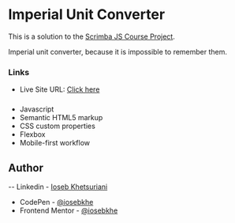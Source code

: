 # Imperial Unit Converter

This is a solution to the [Scrimba JS Course Project](https://scrimba.com/learn/learnjavascript).

Imperial unit converter, because it is impossible to remember them.

### Links

- Live Site URL: [Click here](https://imperialunits-iosebkhe.netlify.app/)

###

- Javascript
- Semantic HTML5 markup
- CSS custom properties
- Flexbox
- Mobile-first workflow

## Author

-- Linkedin - [Ioseb Khetsuriani](https://www.linkedin.com/in/ioseb-khetsuriani-1831801b5/)

- CodePen - [@iosebkhe](https://codepen.io/iosebkhe)
- Frontend Mentor - [@iosebkhe](https://www.frontendmentor.io/profile/yourusername)
